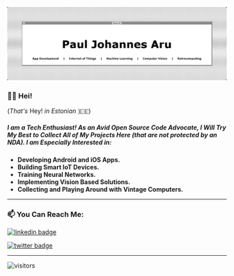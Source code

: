 ![Developer_Banner](Developer_Banner.png)

### 👋🏻 Hei!

(*That's* Hey! *in Estonian* 🇪🇪)

##### I am a Tech Enthusiast! As an Avid Open Source Code Advocate, I Will Try My Best to Collect All of My Projects Here (*that are not protected by an NDA*). I am Especially Interested in:

- **Developing Android and iOS Apps.**
- **Building Smart IoT Devices.**
- **Training Neural Networks.**
- **Implementing Vision Based Solutions.**
- **Collecting and Playing Around with Vintage Computers.**

------

### 📫 You Can Reach Me:

[![linkedin badge](https://img.shields.io/badge/Paul_Johannes_Aru-4D4D4D?style=flat&logo=linkedin)](https://www.linkedin.com/in/pauljohannesaru/)

[![twitter badge](https://img.shields.io/badge/@Paul__Aru-4D4D4D?style=flat&logo=twitter)](https://twitter.com/Paul_Aru)



------

![visitors](https://visitor-badge.glitch.me/badge?page_id=paulpall.visitor-badge)